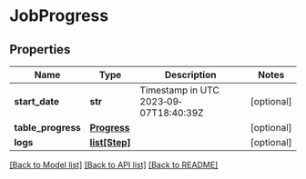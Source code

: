 # JobProgress

## Properties
Name | Type | Description | Notes
------------ | ------------- | ------------- | -------------
**start_date** | **str** | Timestamp in UTC 2023‐09‐07T18:40:39Z | [optional] 
**table_progress** | [**Progress**](Progress.md) |  | [optional] 
**logs** | [**list[Step]**](Step.md) |  | [optional] 

[[Back to Model list]](../README.md#documentation-for-models) [[Back to API list]](../README.md#documentation-for-api-endpoints) [[Back to README]](../README.md)

